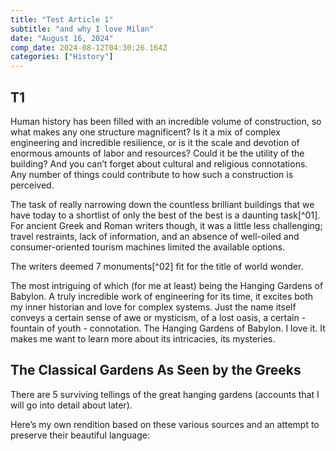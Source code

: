```yaml
---
title: "Test Article 1"
subtitle: "and why I love Milan"
date: "August 16, 2024"
comp_date: 2024-08-12T04:30:26.164Z
categories: ["History"]
---
```

## T1

Human history has been filled with an incredible volume of construction, so what makes any one structure magnificent? Is it a mix of complex engineering and incredible resilience, or is it the scale and devotion of enormous amounts of labor and resources? Could it be the utility of the building? And you can’t forget about cultural and religious connotations. Any number of things could contribute to how such a construction is perceived. 

The task of really narrowing down the countless brilliant buildings that we have today to a shortlist of only the best of the best is a daunting task[^01]. For ancient Greek and Roman writers though, it was a little less challenging; travel restraints, lack of information, and an absence of well-oiled and consumer-oriented tourism machines limited the available options. 

The writers deemed 7 monuments[^02] fit for the title of world wonder.

The most intriguing of which (for me at least) being the Hanging Gardens of Babylon. A truly incredible work of engineering for its time, it excites both my inner historian and love for complex systems. Just the name itself conveys a certain sense of awe or mysticism, of a lost oasis, a certain - fountain of youth - connotation. The Hanging Gardens of Babylon. I love it. It makes me want to learn more about its intricacies, its mysteries.

## The Classical Gardens As Seen by the Greeks

There are 5 surviving tellings of the great hanging gardens (accounts that I will go into detail about later). 

Here’s my own rendition based on these various sources and an attempt to preserve their beautiful language: